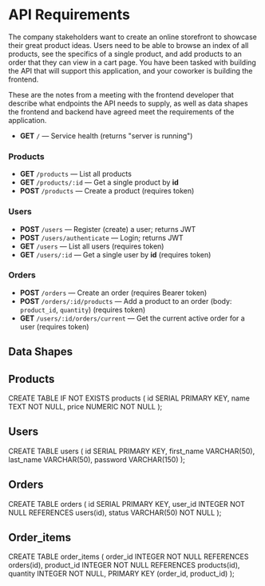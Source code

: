 # API Requirements
The company stakeholders want to create an online storefront to showcase their great product ideas. Users need to be able to browse an index of all products, see the specifics of a single product, and add products to an order that they can view in a cart page. You have been tasked with building the API that will support this application, and your coworker is building the frontend.

These are the notes from a meeting with the frontend developer that describe what endpoints the API needs to supply, as well as data shapes the frontend and backend have agreed meet the requirements of the application. 


- **GET** `/` — Service health (returns "server is running")

### Products
- **GET** `/products` — List all products
- **GET** `/products/:id` — Get a single product by **id**
- **POST** `/products` — Create a product (requires token)

### Users
- **POST** `/users` — Register (create) a user; returns JWT
- **POST** `/users/authenticate` — Login; returns JWT
- **GET** `/users` — List all users (requires token)
- **GET** `/users/:id` — Get a single user by **id** (requires token)

### Orders
- **POST** `/orders` — Create an order (requires Bearer token)
- **POST** `/orders/:id/products` — Add a product to an order (body: `product_id`, `quantity`) (requires token)
- **GET** `/users/:id/orders/current` — Get the current active order for a user (requires token)


## Data Shapes

## Products

CREATE TABLE IF NOT EXISTS products (
    id SERIAL PRIMARY KEY,
    name  TEXT    NOT NULL,
    price NUMERIC NOT NULL
);

## Users

CREATE TABLE users (
    id SERIAL PRIMARY KEY,
    first_name VARCHAR(50), 
    last_name VARCHAR(50), 
    password VARCHAR(150)
    );

## Orders

CREATE TABLE orders (
    id SERIAL PRIMARY KEY, 
    user_id INTEGER NOT NULL REFERENCES users(id), 
    status VARCHAR(50) NOT NULL
    );

## Order_items

CREATE TABLE order_items (
    order_id INTEGER NOT NULL REFERENCES orders(id), 
    product_id INTEGER NOT NULL REFERENCES products(id), 
    quantity INTEGER NOT NULL, 
    PRIMARY KEY (order_id, product_id)
    );
